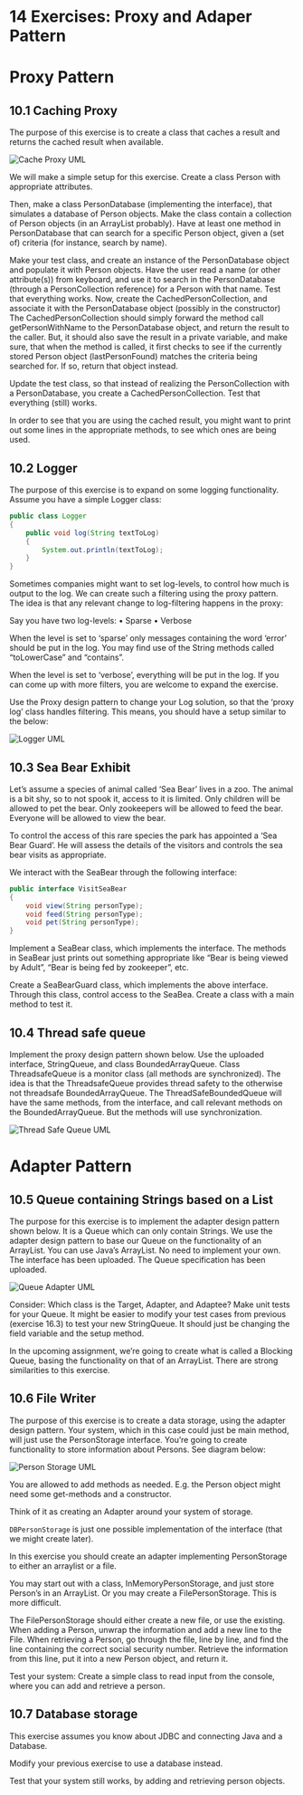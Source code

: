 # 14 Exercises: Proxy and Adaper Pattern

# Proxy Pattern

## 10.1 Caching Proxy

The purpose of this exercise is to create a class that caches a result and returns the cached result when available.

![Cache Proxy UML](Images/Cache%20Proxy%20UML.png)

We will make a simple setup for this exercise.
Create a class Person with appropriate attributes.

Then, make a class PersonDatabase (implementing the interface), that simulates a database of Person objects. Make the class contain a collection of Person objects (in an ArrayList probably). Have at least one method in PersonDatabase that can search for a specific Person object, given a (set of) criteria (for instance, search by name).

Make your test class, and create an instance of the PersonDatabase object and populate it with Person objects. Have the user read a name (or other attribute(s)) from keyboard, and use it to search in the PersonDatabase (through a PersonCollection reference) for a Person with that name.
Test that everything works.
Now, create the CachedPersonCollection, and associate it with the PersonDatabase object (possibly in the constructor)
The CachedPersonCollection should simply forward the method call getPersonWithName to the PersonDatabase object, and return the result to the caller. But, it should also save the result in a private variable, and make sure, that when the method is called, it first checks to see if the currently stored Person object (lastPersonFound) matches the criteria being searched for. If so, return that object instead.

Update the test class, so that instead of realizing the PersonCollection with a PersonDatabase, you create a CachedPersonCollection.
Test that everything (still) works.

In order to see that you are using the cached result, you might want to print out some lines in the appropriate methods, to see which ones are being used.

## 10.2 Logger

The purpose of this exercise is to expand on some logging functionality.
Assume you have a simple Logger class:

```java
public class Logger
{
    public void log(String textToLog)
    {
        System.out.println(textToLog);
    }
}
```

Sometimes companies might want to set log-levels, to control how much is output to the log. We can create such a filtering using the proxy pattern.
The idea is that any relevant change to log-filtering happens in the proxy:

Say you have two log-levels:
• Sparse
• Verbose

When the level is set to ‘sparse’ only messages containing the word ‘error’ should be put in the log. You may find use of the String methods called “toLowerCase” and “contains”.

When the level is set to ‘verbose’, everything will be put in the log. If you can come up with more filters, you are welcome to expand the exercise.

Use the Proxy design pattern to change your Log solution, so that the ‘proxy log’ class handles filtering.
This means, you should have a setup similar to the below:

![Logger UML](Images/Logger%20UML.png)

## 10.3 Sea Bear Exhibit

Let’s assume a species of animal called ‘Sea Bear’ lives in a zoo. The animal is a bit shy, so to not spook it, access to it is limited.
Only children will be allowed to pet the bear.
Only zookeepers will be allowed to feed the bear.
Everyone will be allowed to view the bear.

To control the access of this rare species the park has appointed a ‘Sea Bear Guard’. He will assess the details of the visitors and controls the sea bear visits as appropriate.

We interact with the SeaBear through the following interface:

```java
public interface VisitSeaBear
{
    void view(String personType);
    void feed(String personType);
    void pet(String personType);
}
```

Implement a SeaBear class, which implements the interface. The methods in SeaBear just prints out something appropriate like “Bear is being viewed by Adult”, “Bear is being fed by zookeeper”, etc.

Create a SeaBearGuard class, which implements the above interface. Through this class, control access to the SeaBea.
Create a class with a main method to test it.

## 10.4 Thread safe queue

Implement the proxy design pattern shown below. Use the uploaded interface, StringQueue, and class BoundedArrayQueue.
Class ThreadsafeQueue is a monitor class (all methods are synchronized). The idea is that the ThreadsafeQueue provides thread safety to the otherwise not threadsafe BoundedArrayQueue.
The ThreadSafeBoundedQueue will have the same methods, from the interface, and call relevant methods on the BoundedArrayQueue. But the methods will use synchronization.

![Thread Safe Queue UML](Images/Thread%20Safe%20Queue%20UML.png)

# Adapter Pattern

## 10.5 Queue containing Strings based on a List

The purpose for this exercise is to implement the adapter design pattern shown below. It is a Queue which can only contain Strings. We use the adapter design pattern to base our Queue on the functionality of an ArrayList.
You can use Java’s ArrayList. No need to implement your own.
The interface has been uploaded.
The Queue specification has been uploaded.

![Queue Adapter UML](Images/Queue%20Adapter%20UML.png)

Consider: Which class is the Target, Adapter, and Adaptee?
Make unit tests for your Queue. It might be easier to modify your test cases from previous (exercise 16.3) to test your new StringQueue. It should just be changing the field variable and the setup method.

In the upcoming assignment, we’re going to create what is called a Blocking Queue, basing the functionality on that of an ArrayList. There are strong similarities to this exercise.

## 10.6 File Writer

The purpose of this exercise is to create a data storage, using the adapter design pattern. Your system, which in this case could just be main method, will just use the PersonStorage interface.
You’re going to create functionality to store information about Persons. See diagram below:

![Person Storage UML](Images/Person%20Storage%20UML.png)

You are allowed to add methods as needed. E.g. the Person object might need some get-methods and a constructor.

Think of it as creating an Adapter around your system of storage.

`DBPersonStorage` is just one possible implementation of the interface (that we might create later).

In this exercise you should create an adapter implementing PersonStorage to either an arraylist or a file.

You may start out with a class, InMemoryPersonStorage, and just store Person’s in an ArrayList.
Or you may create a FilePersonStorage. This is more difficult.

The FilePersonStorage should either create a new file, or use the existing.
When adding a Person, unwrap the information and add a new line to the File.
When retrieving a Person, go through the file, line by line, and find the line containing the correct social security number. Retrieve the information from this line, put it into a new Person object, and return it.

Test your system:
Create a simple class to read input from the console, where you can add and retrieve a person.

## 10.7 Database storage

This exercise assumes you know about JDBC and connecting Java and a Database.

Modify your previous exercise to use a database instead.

Test that your system still works, by adding and retrieving person objects.
